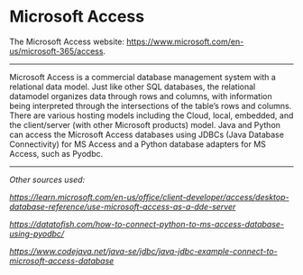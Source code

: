 # Microsoft Access

The Microsoft Access website: https://www.microsoft.com/en-us/microsoft-365/access.
___
Microsoft Access is a commercial database management system with a relational data model. Just like other SQL databases, the relational datamodel organizes data through rows and columns, with information being interpreted through the intersections of the table’s rows and columns. There are various hosting models including the Cloud, local, embedded, and the client/server (with other Microsoft products) model. Java and Python can access the Microsoft Access databases using JDBCs (Java Database Connectivity) for MS Access and a Python database adapters for MS Access, such as Pyodbc. 
___
_Other sources used:_

_https://learn.microsoft.com/en-us/office/client-developer/access/desktop-database-reference/use-microsoft-access-as-a-dde-server_

_https://datatofish.com/how-to-connect-python-to-ms-access-database-using-pyodbc/_

_https://www.codejava.net/java-se/jdbc/java-jdbc-example-connect-to-microsoft-access-database_
